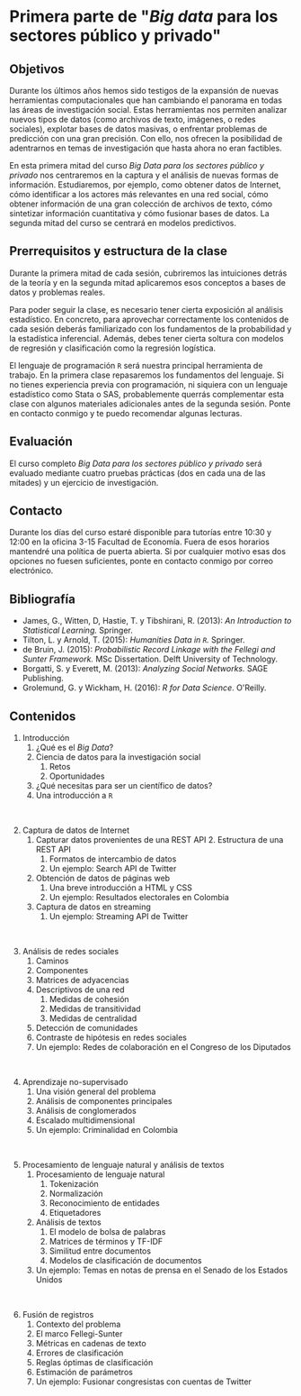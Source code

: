 Primera parte de "_Big data_ para los sectores público y privado"
=================================================

Objetivos
-----

Durante los últimos años hemos sido testigos de la expansión de nuevas
herramientas computacionales que han cambiando el panorama en todas las áreas de
investigación social. Estas herramientas nos permiten analizar nuevos tipos de
datos (como archivos de texto, imágenes, o redes sociales), explotar bases de
datos masivas, o enfrentar problemas de predicción con una gran precisión. Con
ello, nos ofrecen la posibilidad de adentrarnos en temas de investigación que
hasta ahora no eran factibles.

En esta primera mitad del curso _Big Data para los sectores público y privado_
nos centraremos en la captura y el análisis de nuevas formas de información.
Estudiaremos, por ejemplo, como obtener datos de Internet, cómo identificar a
los actores más relevantes en una red social, cómo obtener información de una
gran colección de archivos de texto, cómo sintetizar información cuantitativa y
cómo fusionar bases de datos. La segunda mitad del curso se centrará en modelos
predictivos.

Prerrequisitos y estructura de la clase
---------------------------------

Durante la primera mitad de cada sesión, cubriremos las intuiciones detrás de la
teoría y en la segunda mitad aplicaremos esos conceptos a bases de datos y
problemas reales.

Para poder seguir la clase, es necesario tener cierta exposición al análisis
estadístico. En concreto, para aprovechar correctamente los contenidos de cada
sesión deberás familiarizado con los fundamentos de la probabilidad y la
estadística inferencial. Además, debes tener cierta soltura con modelos de
regresión y clasificación como la regresión logística.

El lenguaje de programación `R` será nuestra principal herramienta de trabajo.
En la primera clase repasaremos los fundamentos del lenguaje. Si no tienes
experiencia previa con programación, ni siquiera con un lenguaje estadístico
como Stata o SAS, probablemente querrás complementar esta clase con algunos
materiales adicionales antes de la segunda sesión. Ponte en contacto conmigo y
te puedo recomendar algunas lecturas.

Evaluación
--------

El curso completo _Big Data para los sectores público y privado_ será evaluado
mediante cuatro pruebas prácticas (dos en cada una de las mitades) y un
ejercicio de investigación. 

Contacto
------

Durante los días del curso estaré disponible para tutorías entre 10:30 y 12:00
en la oficina 3-15 Facultad de Economía. Fuera de esos horarios mantendré una
política de puerta abierta. Si por cualquier motivo esas dos opciones no fuesen
suficientes, ponte en contacto conmigo por correo electrónico. 

Bibliografía
----------
-   James, G., Witten, D, Hastie, T. y Tibshirani, R. (2013): _An Introduction
    to Statistical Learning._ Springer. 
-   Tilton, L. y Arnold, T. (2015): _Humanities Data in `R`._ Springer. 
-   de Bruin, J. (2015): _Probabilistic Record Linkage with the Fellegi
    and Sunter Framework._ MSc Dissertation. Delft University of Technology. 
-   Borgatti, S. y Everett, M. (2013): _Analyzing Social Networks._ SAGE
    Publishing.
-   Grolemund, G. y Wickham, H. (2016): _R for Data Science_. O'Reilly. 

Contenidos
--------

1.  Introducción
    1.  ¿Qué es el _Big Data_?
    2.  Ciencia de datos para la investigación social
        1.  Retos
        2.  Oportunidades
    4.  ¿Qué necesitas para ser un científico de datos?
    5.  Una introducción a `R`

<br /> 

2.  Captura de datos de Internet
    1.  Capturar datos provenientes de una REST API	
		2. Estructura de una REST API
        1. Formatos de intercambio de datos
		3. Un ejemplo: Search API de Twitter
    3.  Obtención de datos de páginas web
        1.  Una breve introducción a HTML y CSS
		2.  Un ejemplo: Resultados electorales en Colombia
	2. Captura de datos en streaming
	   1. Un ejemplo: Streaming API de Twitter 

<br /> 

3.  Análisis de redes sociales 
    1.  Caminos
    3.  Componentes
    4.  Matrices de adyacencias
    5.  Descriptivos de una red
		1. Medidas de cohesión
		2. Medidas de transitividad
		3. Medidas de centralidad
	6.  Detección de comunidades
	7.  Contraste de hipótesis en redes sociales
    8.  Un ejemplo: Redes de colaboración en el Congreso de los Diputados

<br /> 

4.  Aprendizaje no-supervisado
    1.  Una visión general del problema
    2.  Análisis de componentes principales
	3.  Análisis de conglomerados
	4.  Escalado multidimensional
    5.  Un ejemplo: Criminalidad en Colombia

<br /> 

5.  Procesamiento de lenguaje natural y análisis de textos
    1.  Procesamiento de lenguaje natural
		1. Tokenización
		2. Normalización
		3. Reconocimiento de entidades
		4. Etiquetadores 
    4.  Análisis de textos
        1.  El modelo de bolsa de palabras
		2.  Matrices de términos y TF-IDF
		4.  Similitud entre documentos
		5.  Modelos de clasificación de documentos
    5. Un ejemplo: Temas en notas de prensa en el Senado de los Estados Unidos

<br />

6.  Fusión de registros
    1.  Contexto del problema
    2.  El marco Fellegi-Sunter
    4.  Métricas en cadenas de texto
	5.  Errores de clasificación 
	6.  Reglas óptimas de clasificación
	7.  Estimación de parámetros 
    6.  Un ejemplo: Fusionar congresistas con cuentas de Twitter
